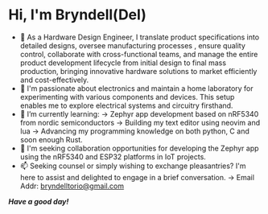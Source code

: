 # Hi, I'm Bryndell(Del)

- 👋 As a Hardware Design Engineer, I translate product specifications into detailed designs, oversee manufacturing processes , ensure quality control, collaborate with cross-functional teams, and manage the entire product development lifecycle
     from initial design to final mass production, bringing innovative hardware solutions to market efficiently and
     cost-effectively.
- 👀 I'm passionate about electronics and maintain a home laboratory for experimenting with various components and devices.
     This setup enables me to explore electrical systems and circuitry firsthand.
- 🌱 I’m currently learning:
    -> Zephyr app development based on nRF5340 from nordic semiconductors
    -> Building my text editor using neovim and lua
    -> Advancing my programming knowledge on both python, C and soon enough Rust.
- 💞️ I'm seeking collaboration opportunities for developing the Zephyr app using the nRF5340 and ESP32 platforms in IoT
     projects.
- 📫 Seeking counsel or simply wishing to exchange pleasantries? I'm here to assist and delighted to engage in a brief
     conversation.
    -> Email Addr: bryndelltorio@gmail.com

***Have a good day!***

<!---
BryndellTorio/BryndellTorio is a ✨ special ✨ repository because its `README.md` (this file) appears on your GitHub profile.
You can click the Preview link to take a look at your changes.
--->
